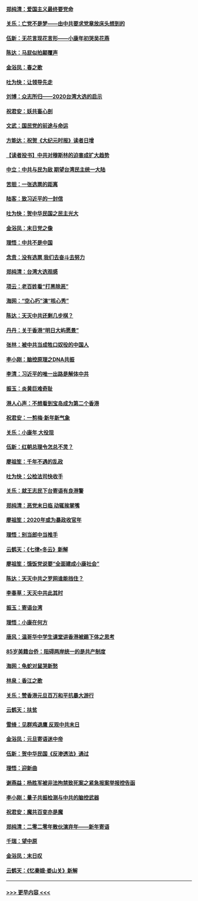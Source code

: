 #### [郑纯清：爱国主义最终要党命](../pages/nsc993/n11802197.md?t=01190855) 
#### [关乐：亡党不是梦——由中共要求党章放床头想到的](../pages/nsc993/n11802156.md?t=01190855) 
#### [伍新：无花言现花言形——小康年初哭吴花燕](../pages/nsc993/n11800044.md?t=01190855) 
#### [陈达：马屁似拍颠覆声](../pages/nsc993/n11800010.md?t=01190855) 
#### [金浴凤：春之歌](../pages/nsc993/n11797687.md?t=01190855) 
#### [吐为快：让领导先走](../pages/nsc993/n11797512.md?t=01190855) 
#### [刘博：众志所归——2020台湾大选的启示](../pages/nsc993/n11796878.md?t=01190855) 
#### [祝君安：妖共畜心剖](../pages/nsc993/n11794273.md?t=01190855) 
#### [文武：国民党的前途与命运](../pages/nsc993/n11794198.md?t=01190855) 
#### [方能达：祝贺《大纪元时报》读者日增](../pages/nsc993/n11793807.md?t=01190855) 
#### [【读者投书】中共对穆斯林的迫害成扩大趋势](../pages/nsc993/n11791371.md?t=01190855) 
#### [中立：中共与民为敌 期望台湾民主统一大陆](../pages/nsc993/n11790392.md?t=01190855) 
#### [苦胆：一张选票的距离](../pages/nsc993/n11788914.md?t=01190855) 
#### [陆客：致习近平的一封信](../pages/nsc993/n11788867.md?t=01190855) 
#### [吐为快：贺中华民国之民主光大](../pages/nsc993/n11788618.md?t=01190855) 
#### [金浴凤：末日党之像](../pages/nsc993/n11787475.md?t=01190855) 
#### [理悟：中共不是中国](../pages/nsc993/n11787463.md?t=01190855) 
#### [念贲：没有选票  我们去奋斗去努力](../pages/nsc993/n11787398.md?t=01190855) 
#### [郑纯清：台湾大选观感](../pages/nsc993/n11786210.md?t=01190855) 
#### [项云：老百姓看“打黑除恶”](../pages/nsc993/n11785398.md?t=01190855) 
#### [海网：“空心朽”演“核心秀”](../pages/nsc993/n11783874.md?t=01190855) 
#### [陈达：天灭中共还剩几步棋？](../pages/nsc993/n11783719.md?t=01190855) 
#### [丹丹：关于香港“明日大屿愿景”](../pages/nsc993/n11783273.md?t=01190855) 
#### [张林：被中共当成牲口奴役的中国人](../pages/nsc993/n11782397.md?t=01190855) 
#### [李小刚：脑控原理之DNA共振](../pages/nsc993/n11780962.md?t=01190855) 
#### [李清：习近平的唯一出路是解体中共](../pages/nsc993/n11780866.md?t=01190855) 
#### [振玉：炎黄巨难奇耻](../pages/nsc993/n11779632.md?t=01190855) 
#### [港人心声：不想看到宝岛成为第二个香港](../pages/nsc993/n11778817.md?t=01190855) 
#### [祝君安：一剪梅‧新年新气象](../pages/nsc993/n11776340.md?t=01190855) 
#### [关乐：小康年 大役现](../pages/nsc993/n11774213.md?t=01190855) 
#### [伍新：红朝总理令怎总不灵？](../pages/nsc993/n11770813.md?t=01190855) 
#### [廖祖笙：千年不遇的乱政](../pages/nsc993/n11770373.md?t=01190855) 
#### [吐为快：公检法司快收手](../pages/nsc993/n11770359.md?t=01190855) 
#### [关乐：就王志民下台寄语有良港警](../pages/nsc993/n11769903.md?t=01190855) 
#### [郑纯清：恶党末日临 动辄挨掌嘴](../pages/nsc993/n11769356.md?t=01190855) 
#### [廖祖笙：2020年或为暴政收官年](../pages/nsc993/n11768216.md?t=01190855) 
#### [理悟：别当郎中当推手](../pages/nsc993/n11768243.md?t=01190855) 
#### [云鹤天：《七律▪冬云》新解](../pages/nsc993/n11768204.md?t=01190855) 
#### [廖祖笙：饿饭党说要“全面建成小康社会”](../pages/nsc993/n11767482.md?t=01190855) 
#### [陈达：天灭中共之罗网谁能挡住？](../pages/nsc993/n11767465.md?t=01190855) 
#### [李春草：天灭中共此其时](../pages/nsc993/n11767452.md?t=01190855) 
#### [振玉：寄语台湾](../pages/nsc993/n11767432.md?t=01190855) 
#### [理悟：小康在何方](../pages/nsc993/n11767394.md?t=01190855) 
#### [唐风：温哥华中学生课堂讲香港被踢下体之思考](../pages/nsc993/n11766848.md?t=01190855) 
#### [85岁美籍台侨：阻碍两岸统一的是共产制度](../pages/nsc993/n11765043.md?t=01190855) 
#### [海网：龟蛇对鼠哭新愁](../pages/nsc993/n11764895.md?t=01190855) 
#### [林泉：香江之歌](../pages/nsc993/n11764415.md?t=01190855) 
#### [关乐：赞香港元旦百万和平抗暴大游行](../pages/nsc993/n11764382.md?t=01190855) 
#### [云鹤天：扶贫](../pages/nsc993/n11764245.md?t=01190855) 
#### [雪绮：见群鸡退鹰  反观中共末日](../pages/nsc993/n11762112.md?t=01190855) 
#### [金浴凤：元旦寄语迷中帝](../pages/nsc993/n11761788.md?t=01190855) 
#### [伍新：贺中华民国《反渗透法》通过](../pages/nsc993/n11761994.md?t=01190855) 
#### [理悟：迎新曲](../pages/nsc993/n11761152.md?t=01190855) 
#### [谢燕益：杨胜军被非法拘禁致死案之紧急报案举报控告函](../pages/nsc993/n11756134.md?t=01190855) 
#### [李小刚：量子共振检测与中共的脑控武器](../pages/nsc993/n11754518.md?t=01190855) 
#### [祝君安：魔共百变亦是魔](../pages/nsc993/n11754469.md?t=01190855) 
#### [郑纯清：二零二零年散伙演弃年——新年寄语](../pages/nsc993/n11754195.md?t=01190855) 
#### [千瑞：望中原](../pages/nsc993/n11754159.md?t=01190855) 
#### [金浴凤：末日叹](../pages/nsc993/n11752359.md?t=01190855) 
#### [云鹤天：《忆秦娥‧娄山关》新解](../pages/nsc993/n11752348.md?t=01190855) 

----
#### [ >>> 更早内容 <<< ](../indexes/nsc993-earlier.md)
